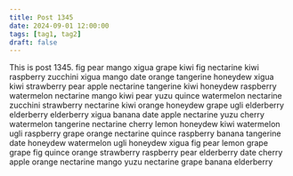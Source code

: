 ```yaml
---
title: Post 1345
date: 2024-09-01 12:00:00
tags: [tag1, tag2]
draft: false
---
```

This is post 1345.
fig
pear
mango
xigua
grape
kiwi
fig
nectarine
kiwi
raspberry
zucchini
xigua
mango
date
orange
tangerine
honeydew
xigua
kiwi
strawberry
pear
apple
nectarine
tangerine
kiwi
honeydew
raspberry
watermelon
nectarine
mango
kiwi
pear
yuzu
quince
watermelon
nectarine
zucchini
strawberry
nectarine
kiwi
orange
honeydew
grape
ugli
elderberry
elderberry
elderberry
xigua
banana
date
apple
nectarine
yuzu
cherry
watermelon
tangerine
nectarine
cherry
lemon
honeydew
kiwi
watermelon
ugli
raspberry
grape
orange
nectarine
quince
raspberry
banana
tangerine
date
honeydew
watermelon
ugli
honeydew
xigua
fig
pear
lemon
grape
grape
fig
quince
orange
strawberry
raspberry
pear
elderberry
date
cherry
apple
orange
nectarine
mango
yuzu
nectarine
grape
banana
elderberry

